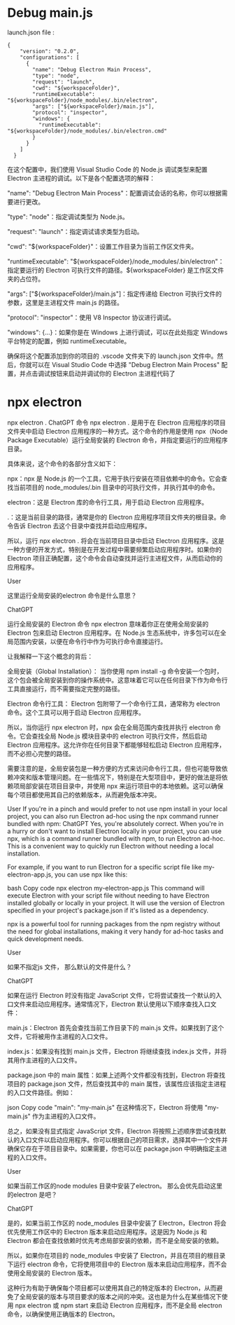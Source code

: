 # Debug main.js

launch.json file :
```
{
    "version": "0.2.0",
    "configurations": [
      {
        "name": "Debug Electron Main Process",
        "type": "node",
        "request": "launch",
        "cwd": "${workspaceFolder}",
        "runtimeExecutable": "${workspaceFolder}/node_modules/.bin/electron",
        "args": ["${workspaceFolder}/main.js"],
        "protocol": "inspector",
        "windows": {
          "runtimeExecutable": "${workspaceFolder}/node_modules/.bin/electron.cmd"
        }
      }
    ]
  }
```
在这个配置中，我们使用 Visual Studio Code 的 Node.js 调试类型来配置 Electron 主进程的调试。以下是各个配置选项的解释：

"name": "Debug Electron Main Process"：配置调试会话的名称，你可以根据需要进行更改。

"type": "node"：指定调试类型为 Node.js。

"request": "launch"：指定调试请求类型为启动。

"cwd": "${workspaceFolder}"：设置工作目录为当前工作区文件夹。

"runtimeExecutable": "${workspaceFolder}/node_modules/.bin/electron"：指定要运行的 Electron 可执行文件的路径。${workspaceFolder} 是工作区文件夹的占位符。

"args": ["${workspaceFolder}/main.js"]：指定传递给 Electron 可执行文件的参数，这里是主进程文件 main.js 的路径。

"protocol": "inspector"：使用 V8 Inspector 协议进行调试。

"windows": {...}：如果你是在 Windows 上进行调试，可以在此处指定 Windows 平台特定的配置，例如 runtimeExecutable。

确保将这个配置添加到你的项目的 .vscode 文件夹下的 launch.json 文件中。然后，你就可以在 Visual Studio Code 中选择 "Debug Electron Main Process" 配置，并点击调试按钮来启动并调试你的 Electron 主进程代码了

# npx electron

npx electron .
ChatGPT
命令 npx electron . 是用于在 Electron 应用程序的项目文件夹中启动 Electron 应用程序的一种方式。这个命令的作用是使用 npx（Node Package Executable）运行全局安装的 Electron 命令，并指定要运行的应用程序目录。

具体来说，这个命令的各部分含义如下：

npx：npx 是 Node.js 的一个工具，它用于执行安装在项目依赖中的命令。它会查找当前项目的 node_modules/.bin 目录中的可执行文件，并执行其中的命令。

electron：这是 Electron 库的命令行工具，用于启动 Electron 应用程序。

.：这是当前目录的路径，通常是你的 Electron 应用程序项目文件夹的根目录。命令告诉 Electron 去这个目录中查找并启动应用程序。

所以，运行 npx electron . 将会在当前项目目录中启动 Electron 应用程序。这是一种方便的开发方式，特别是在开发过程中需要频繁启动应用程序时。如果你的 Electron 项目正确配置，这个命令会自动查找并运行主进程文件，从而启动你的应用程序。




User

这里运行全局安装的electron 命令是什么意思？

ChatGPT

运行全局安装的 Electron 命令 npx electron 意味着你正在使用全局安装的 Electron 包来启动 Electron 应用程序。在 Node.js 生态系统中，许多包可以在全局范围内安装，以便在命令行中作为可执行命令直接运行。

让我解释一下这个概念的背后：

全局安装（Global Installation）： 当你使用 npm install -g 命令安装一个包时，这个包会被全局安装到你的操作系统中。这意味着它可以在任何目录下作为命令行工具直接运行，而不需要指定完整的路径。

Electron 命令行工具： Electron 包附带了一个命令行工具，通常称为 electron 命令。这个工具可以用于启动 Electron 应用程序。

所以，当你运行 npx electron 时，npx 会在全局范围内查找并执行 electron 命令。它会查找全局 Node.js 模块目录中的 electron 可执行文件，然后启动 Electron 应用程序。这允许你在任何目录下都能够轻松启动 Electron 应用程序，而不必担心完整的路径。

需要注意的是，全局安装包是一种方便的方式来访问命令行工具，但也可能导致依赖冲突和版本管理问题。在一些情况下，特别是在大型项目中，更好的做法是将依赖项局部安装在项目目录中，并使用 npx 来运行项目中的本地依赖。这可以确保每个项目都使用其自己的依赖版本，从而避免版本冲突。




User
If you're in a pinch and would prefer to not use npm install in your local project, you can also run Electron ad-hoc using the npx command runner bundled with npm:
ChatGPT
Yes, you're absolutely correct. When you're in a hurry or don't want to install Electron locally in your project, you can use npx, which is a command runner bundled with npm, to run Electron ad-hoc. This is a convenient way to quickly run Electron without needing a local installation.

For example, if you want to run Electron for a specific script file like my-electron-app.js, you can use npx like this:

bash
Copy code
npx electron my-electron-app.js
This command will execute Electron with your script file without needing to have Electron installed globally or locally in your project. It will use the version of Electron specified in your project's package.json if it's listed as a dependency.

npx is a powerful tool for running packages from the npm registry without the need for global installations, making it very handy for ad-hoc tasks and quick development needs.




User

如果不指定js 文件， 那么默认的文件是什么？

ChatGPT

如果在运行 Electron 时没有指定 JavaScript 文件，它将尝试查找一个默认的入口文件来启动应用程序。通常情况下，Electron 默认使用以下顺序查找入口文件：

main.js：Electron 首先会查找当前工作目录下的 main.js 文件。如果找到了这个文件，它将被用作主进程的入口文件。

index.js：如果没有找到 main.js 文件，Electron 将继续查找 index.js 文件，并将其用作主进程的入口文件。

package.json 中的 main 属性：如果上述两个文件都没有找到，Electron 将查找项目的 package.json 文件，然后查找其中的 main 属性，该属性应该指定主进程的入口文件路径。例如：

json
Copy code
"main": "my-main.js"
在这种情况下，Electron 将使用 "my-main.js" 作为主进程的入口文件。

总之，如果没有显式指定 JavaScript 文件，Electron 将按照上述顺序尝试查找默认的入口文件以启动应用程序。你可以根据自己的项目需求，选择其中一个文件并确保它存在于项目目录中。如果需要，你也可以在 package.json 中明确指定主进程的入口文件。




User

如果当前工作区的node modules 目录中安装了electron。 那么会优先启动这里的electron 是吧？

ChatGPT

是的，如果当前工作区的 node_modules 目录中安装了 Electron，Electron 将会优先使用工作区中的 Electron 版本来启动应用程序。这是因为 Node.js 和 Electron 都会在查找依赖时优先考虑局部安装的依赖，而不是全局安装的依赖。

所以，如果你在项目的 node_modules 中安装了 Electron，并且在项目的根目录下运行 electron 命令，它将使用项目中的 Electron 版本来启动应用程序，而不会使用全局安装的 Electron 版本。

这种行为有助于确保每个项目都可以使用其自己的特定版本的 Electron，从而避免了全局安装的版本与项目要求的版本之间的冲突。这也是为什么在某些情况下使用 npx electron 或 npm start 来启动 Electron 应用程序，而不是全局 electron 命令，以确保使用正确版本的 Electron。

